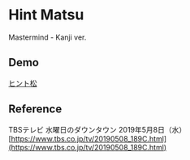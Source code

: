 # Hint Matsu

Mastermind - Kanji ver.

## Demo

[ヒント松](https://inaniwa3.github.io/hint-matsu/ "ヒント松")

## Reference

TBSテレビ 水曜日のダウンタウン 2019年5月8日（水）  
[https://www.tbs.co.jp/tv/20190508_189C.html](https://www.tbs.co.jp/tv/20190508_189C.html)
